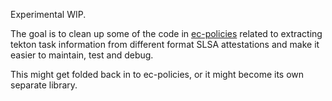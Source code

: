 Experimental WIP.

The goal is to clean up some of the code in
[ec-policies](https://github.com/enterprise-contract/ec-policies) related to
extracting tekton task information from different format SLSA attestations and
make it easier to maintain, test and debug.

This might get folded back in to ec-policies, or it might become its own
separate library.
